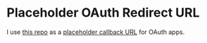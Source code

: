 # Placeholder OAuth Redirect URL

I use [this repo](https://github.com/dtinth/oauth_gateway) as a [placeholder callback URL](https://oauth.spacet.me/) for OAuth apps.

<div id="result"></div>

<script>
  {
    const p = (t) => {
      const el = document.createElement("p");
      el.textContent = t;
      return el;
    }
    const pre = (t) => {
      const el = document.createElement("pre");
      const code = document.createElement("code");
      code.textContent = t;
      el.appendChild(code);
      return el;
    }
    document.getElementById("result").appendChild(p("Query:"));
    document.getElementById("result").appendChild(pre(
      JSON.stringify(
        Object.fromEntries(new URLSearchParams(window.location.search)),
        null,
        2
      )
    ));
    document.getElementById("result").appendChild(p("Hash:"));
    document.getElementById("result").appendChild(pre(
      JSON.stringify(
        Object.fromEntries(new URLSearchParams(window.location.hash.replace(/^#/, ""))),
        null,
        2
      )
    ));
  }
</script>
